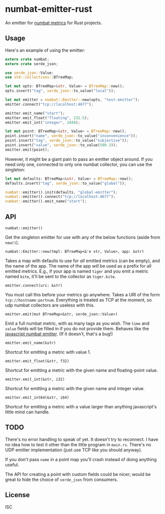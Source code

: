 # numbat-emitter-rust

An emitter for [numbat metrics](https://github.com/numbat-metrics/) for Rust projects.

## Usage

Here's an example of using the emitter:

```rust
extern crate numbat;
extern crate serde_json;

use serde_json::Value;
use std::collections::BTreeMap;

let mut opts: BTreeMap<&str, Value> = BTreeMap::new();
opts.insert("tag", serde_json::to_value("local"));

let mut emitter = numbat::Emitter::new(opts, "test-emitter");
emitter.connect("tcp://localhost:4677");

emitter.emit_name("start");
emitter.emit_float("floating", 232.5);
emitter.emit_int("integer", 2048);

let mut point: BTreeMap<&str, Value> = BTreeMap::new();
point.insert("name", serde_json::to_value("inconvenience"));
point.insert("tag", serde_json::to_value("subjective"));
point.insert("value", serde_json::to_value(500.3));
emitter.emit(point);
```

However, it might be a giant pain to pass an emitter object around. If you need only one, connected to only one numbat collector, you can use the singleton:

```rust
let mut defaults: BTreeMap<&str, Value> = BTreeMap::new();
defaults.insert("tag", serde_json::to_value("global"));

numbat::emitter().init(defaults, "global-emitter");
numbat::emitter().connect("tcp://localhost:4677");
numbat::emitter().emit_name("start");
```

## API

`numbat::emitter()`

Get the singleton emitter for use with any of the below functions (aside from `new()`).

`numbat::Emitter::new(tmpl: BTreeMap<&'e str, Value>, app: &str)`

Takes a map with defaults to use for *all* emitted metrics (can be empty), and the name of the app. The name of the app *will* be used as a prefix for all emitted metrics. E.g., if your app is named `tiger` and you emit a metric named `bite`, it'll be sent to the collector as `tiger.bite`.

`emitter.connect(uri: &str)`

You must call this before your metrics go anywhere. Takes a URI of the form `tcp://hostname:portnum`. Everything is treated as TCP at the moment, so udp numbat collectors are useless with this.

`emitter.emit(mut BTreeMap<&str, serde_json::Value>)`

Emit a full numbat metric, with as many tags as you wish. The `time` and `value` fields will be filled in if you do not provide them. Behaves like the [javascript numbat emitter](https://github.com/numbat-metrics/numbat-emitter#events). (If it doesn't, that's a bug!)

`emitter.emit_name(&str)`

Shortcut for emitting a metric with value 1.

`emitter.emit_float(&str, f32)`

Shortcut for emitting a metric with the given name and floating-point value.

`emitter.emit_int(&str, i32)`

Shortcut for emitting a metric with the given name and integer value.

`emitter.emit_int64(&str, i64)`

Shortcut for emitting a metric with a value larger than anything javascript's little mind can handle.

## TODO

There's no error handling to speak of yet. It doesn't try to reconnect. I have no idea how to test it other than the little program in `main.rs`. There's no UDP emitter implementation (just use TCP like you should anyway).

If you don't pass `name` in a point map you'll crash instead of doing anything useful.

The API for creating a point with custom fields could be nicer; would be great to hide the choice of `serde_json` from consumers.

## License

ISC
